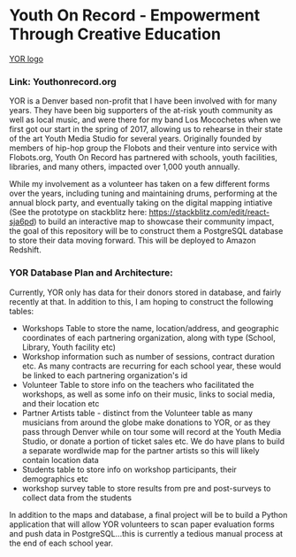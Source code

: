 # Youth On Record - Empowerment Through Creative Education

[YOR logo](./images/yor_darklogo_cropped.png)

### Link: Youthonrecord.org

YOR is a Denver based non-profit that I have been involved with for many years. They have been big supporters of the at-risk youth community as well as local music, and were there for my band Los Mocochetes when we first got our start in the spring of 2017, allowing us to rehearse in their state of the art Youth Media Studio for several years. Originally founded by members of hip-hop group the Flobots and their venture into service with Flobots.org, Youth On Record has partnered with schools, youth facilities, libraries, and many others, impacted over 1,000 youth annually.

While my involvement as a volunteer has taken on a few different forms over the years, including tuning and maintaining drums, performing at the annual block party, and eventually taking on the digital mapping intiative (See the prototype on stackblitz here: https://stackblitz.com/edit/react-sja6pd) to build an interactive map to showcase their community impact, the goal of this repository will be to construct them a PostgreSQL database to store their data moving forward. This will be deployed to Amazon Redshift.

### YOR Database Plan and Architecture:

Currently, YOR only has data for their donors stored in database, and fairly recently at that. In addition to this, I am hoping to construct the following tables:

- Workshops Table to store the name, location/address, and geographic coordinates of each partnering organization, along with type (School, Library, Youth facility etc)
- Workshop information such as number of sessions, contract duration etc. As many contracts are recurring for each school year, these would be linked to each partnering organization's id
- Volunteer Table to store info on the teachers who facilitated the workshops, as well as some info on their music, links to social media, and their location etc
- Partner Artists table - distinct from the Volunteer table as many musicians from around the globe make donations to YOR, or as they pass through Denver while on tour some will record at the Youth Media Studio, or donate a portion of ticket sales etc. We do have plans to build a separate wordlwide map for the partner artists so this will likely contain location data
- Students table to store info on workshop participants, their demographics etc
- workshop survey table to store results from pre and post-surveys to collect data from the students

In addition to the maps and database, a final project will be to build a Python application that will allow YOR volunteers to scan paper evaluation forms and push data in PostgreSQL...this is currently a tedious manual process at the end of each school year.
